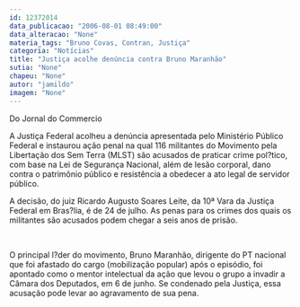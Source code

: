```yaml
---
id: 12372014
data_publicacao: "2006-08-01 08:49:00"
data_alteracao: "None"
materia_tags: "Bruno Covas, Contran, Justiça"
categoria: "Notícias"
title: "Justiça acolhe denúncia contra Bruno Maranhão"
sutia: "None"
chapeu: "None"
autor: "jamildo"
imagem: "None"
---
```

<p>Do Jornal do Commercio</p>
<p>A Justi&ccedil;a Federal acolheu a den&uacute;ncia apresentada pelo Minist&eacute;rio P&uacute;blico Federal e instaurou a&ccedil;&atilde;o penal na qual 116 militantes do Movimento pela Liberta&ccedil;&atilde;o dos Sem Terra (MLST) s&atilde;o acusados de praticar crime pol?tico, com base na Lei de Seguran&ccedil;a Nacional, al&eacute;m de les&atilde;o corporal, dano contra o patrim&ocirc;nio p&uacute;blico e resist&ecirc;ncia a obedecer a ato legal de servidor p&uacute;blico.</p>
<p>A decis&atilde;o, do juiz Ricardo Augusto Soares Leite, da 10&ordf; Vara da Justi&ccedil;a Federal em Bras?lia, &eacute; de 24 de julho. As penas para os crimes dos quais os militantes s&atilde;o acusados podem chegar a seis anos de pris&atilde;o.</p>
<p>&nbsp;</p>
<p>O principal l?der do movimento, Bruno Maranh&atilde;o, dirigente do PT nacional que foi afastado do cargo (mobiliza&ccedil;&atilde;o popular) ap&oacute;s o epis&oacute;dio, foi apontado como o mentor intelectual da a&ccedil;&atilde;o que levou o grupo a invadir a C&acirc;mara dos Deputados, em 6 de junho. Se condenado pela Justi&ccedil;a, essa acusa&ccedil;&atilde;o pode levar ao agravamento de sua pena.</p>
